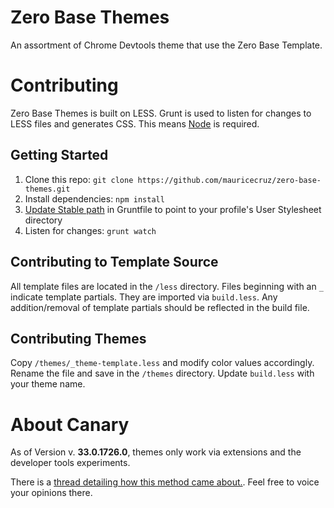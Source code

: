 # Zero Base Themes

An assortment of Chrome Devtools theme that use the Zero Base Template.

# Contributing

Zero Base Themes is built on LESS. Grunt is used to listen for changes to LESS files and generates CSS. This means [Node](http://nodejs.org/) is required.

## Getting Started
1. Clone this repo: `git clone https://github.com/mauricecruz/zero-base-themes.git`
2. Install dependencies: `npm install`
3. [Update Stable path](https://github.com/mauricecruz/zero-base-themes/blob/master/Gruntfile.js#L15) in Gruntfile to point to your profile's User Stylesheet directory
4. Listen for changes: `grunt watch`


## Contributing to Template Source

All template files are located in the `/less` directory. Files beginning with an `_` indicate template partials. They are imported via `build.less`. Any addition/removal of template partials should be reflected in the build file.

## Contributing Themes

Copy `/themes/_theme-template.less` and modify color values accordingly. Rename the file and save in the `/themes` directory.  Update `build.less` with your theme name.

# About Canary

As of Version v. **33.0.1726.0**, themes only work via extensions and the developer tools experiments.

There is a [thread detailing how this method came about.](https://code.google.com/p/chromium/issues/detail?can=4&start=0&num=100&q=&colspec=ID%20Pri%20M%20Iteration%20ReleaseBlock%20Cr%20Status%20Owner%20Summary%20OS%20Modified&groupby=&sort=&id=318566).  Feel free to voice your opinions there.
